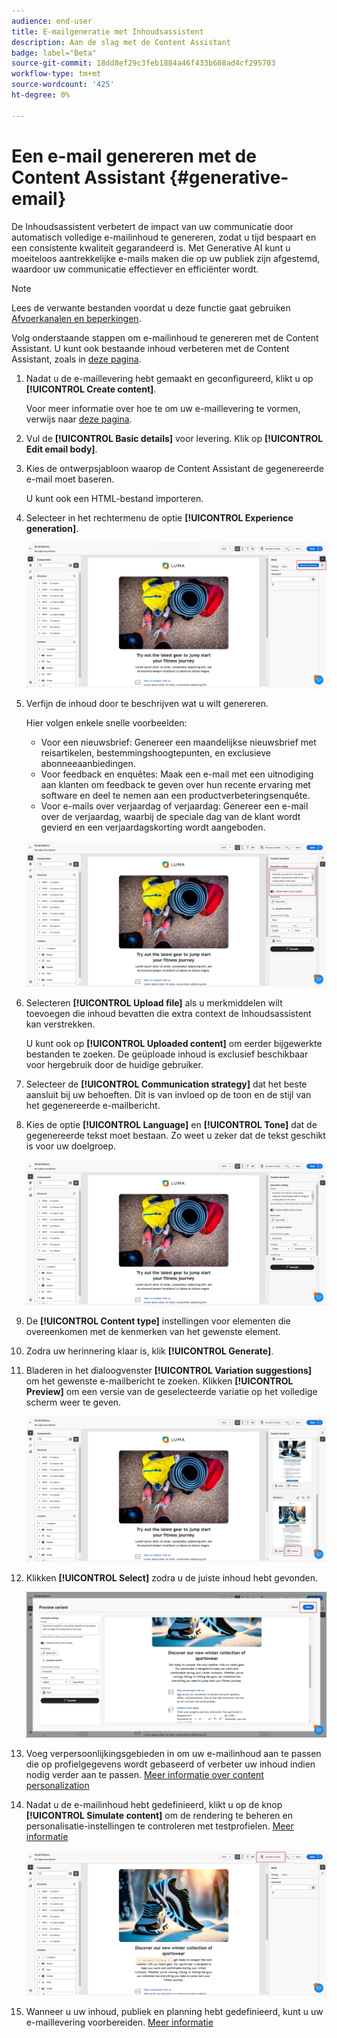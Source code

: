 ```yaml
---
audience: end-user
title: E-mailgeneratie met Inhoudsassistent
description: Aan de slag met de Content Assistant
badge: label="Beta"
source-git-commit: 18dd8ef29c3feb1884a46f433b608ad4cf295703
workflow-type: tm+mt
source-wordcount: '425'
ht-degree: 0%

---
```


# Een e-mail genereren met de Content Assistant {#generative-email}

De Inhoudsassistent verbetert de impact van uw communicatie door automatisch volledige e-mailinhoud te genereren, zodat u tijd bespaart en een consistente kwaliteit gegarandeerd is. Met Generative AI kunt u moeiteloos aantrekkelijke e-mails maken die op uw publiek zijn afgestemd, waardoor uw communicatie effectiever en efficiënter wordt.

>[!NOTE]
>
>Lees de verwante bestanden voordat u deze functie gaat gebruiken [Afvoerkanalen en beperkingen](generative-gs.md#guardrails-and-limitations).


Volg onderstaande stappen om e-mailinhoud te genereren met de Content Assistant. U kunt ook bestaande inhoud verbeteren met de Content Assistant, zoals in [deze pagina](generative-content.md).

1. Nadat u de e-maillevering hebt gemaakt en geconfigureerd, klikt u op **[!UICONTROL Create content]**.

   Voor meer informatie over hoe te om uw e-maillevering te vormen, verwijs naar [deze pagina](../content/create-email-content.md).

1. Vul de **[!UICONTROL Basic details]** voor levering. Klik op **[!UICONTROL Edit email body]**.

1. Kies de ontwerpsjabloon waarop de Content Assistant de gegenereerde e-mail moet baseren.

   U kunt ook een HTML-bestand importeren.

1. Selecteer in het rechtermenu de optie **[!UICONTROL Experience generation]**.

   ![](assets/email-genai-1.png)

1. Verfijn de inhoud door te beschrijven wat u wilt genereren.

   Hier volgen enkele snelle voorbeelden:

   * Voor een nieuwsbrief: Genereer een maandelijkse nieuwsbrief met reisartikelen, bestemmingshoogtepunten, en exclusieve abonneeaanbiedingen.
   * Voor feedback en enquêtes: Maak een e-mail met een uitnodiging aan klanten om feedback te geven over hun recente ervaring met software en deel te nemen aan een productverbeteringsenquête.
   * Voor e-mails over verjaardag of verjaardag: Genereer een e-mail over de verjaardag, waarbij de speciale dag van de klant wordt gevierd en een verjaardagskorting wordt aangeboden.

   ![](assets/email-genai-2.png)

1. Selecteren **[!UICONTROL Upload file]** als u merkmiddelen wilt toevoegen die inhoud bevatten die extra context de Inhoudsassistent kan verstrekken.

   U kunt ook op **[!UICONTROL Uploaded content]** om eerder bijgewerkte bestanden te zoeken. De geüploade inhoud is exclusief beschikbaar voor hergebruik door de huidige gebruiker.

1. Selecteer de **[!UICONTROL Communication strategy]** dat het beste aansluit bij uw behoeften. Dit is van invloed op de toon en de stijl van het gegenereerde e-mailbericht.

1. Kies de optie **[!UICONTROL Language]** en **[!UICONTROL Tone]** dat de gegenereerde tekst moet bestaan. Zo weet u zeker dat de tekst geschikt is voor uw doelgroep.

   ![](assets/email-genai-3.png)

1. De **[!UICONTROL Content type]** instellingen voor elementen die overeenkomen met de kenmerken van het gewenste element.

1. Zodra uw herinnering klaar is, klik **[!UICONTROL Generate]**.

1. Bladeren in het dialoogvenster **[!UICONTROL Variation suggestions]** om het gewenste e-mailbericht te zoeken. Klikken **[!UICONTROL Preview]** om een versie van de geselecteerde variatie op het volledige scherm weer te geven.

   ![](assets/email-genai-4.png)

1. Klikken **[!UICONTROL Select]** zodra u de juiste inhoud hebt gevonden.

   ![](assets/email-genai-5.png)

1. Voeg verpersoonlijkingsgebieden in om uw e-mailinhoud aan te passen die op profielgegevens wordt gebaseerd of verbeter uw inhoud indien nodig verder aan te passen. [Meer informatie over content personalization](../personalization/personalize.md)

1. Nadat u de e-mailinhoud hebt gedefinieerd, klikt u op de knop **[!UICONTROL Simulate content]** om de rendering te beheren en personalisatie-instellingen te controleren met testprofielen.  [Meer informatie](../preview-test/preview-content.md)

   ![](assets/email-genai-6.png)

1. Wanneer u uw inhoud, publiek en planning hebt gedefinieerd, kunt u uw e-maillevering voorbereiden. [Meer informatie](../monitor/prepare-send.md)


